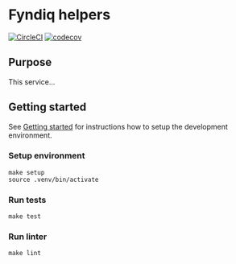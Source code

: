 # Fyndiq helpers

[![CircleCI](https://circleci.com/gh/fyndiq/fyndiq_helpers.svg?style=shield)](https://circleci.com/gh/fyndiq/fyndiq_helpers)
[![codecov](https://codecov.io/gh/fyndiq/fyndiq_helpers/branch/master/graph/badge.svg)](https://codecov.io/gh/fyndiq/fyndiq_helpers)

## Purpose

This service...

## Getting started

See [Getting started](https://github.com/fyndiq/fyndiq-2.0#getting-started) for
instructions how to setup the development environment.

### Setup environment

    make setup
    source .venv/bin/activate

### Run tests

    make test

### Run linter

    make lint
